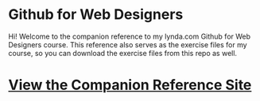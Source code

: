Github for Web Designers
========================

Hi! Welcome to the companion reference to my lynda.com Github for Web Designers course. This reference also serves as the exercise files for my course, so you can download the exercise files from this repo as well.

# [View the Companion Reference Site](https://terrisage.github.io/github-for-web-designers/)
